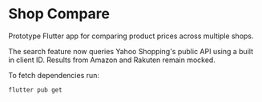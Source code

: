 # Shop Compare

Prototype Flutter app for comparing product prices across multiple shops.

The search feature now queries Yahoo Shopping's public API using a built in
client ID. Results from Amazon and Rakuten remain mocked.

To fetch dependencies run:
```
flutter pub get
```
